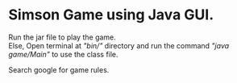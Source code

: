 # Simson Game using Java GUI.

Run the jar file to play the game.  
Else,
Open terminal at *"bin/"* directory and run the command *"java game/Main"* to use the class file.

Search google for game rules.
